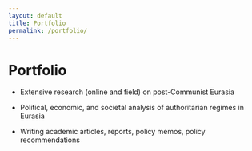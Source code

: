 ```yaml
---
layout: default
title: Portfolio
permalink: /portfolio/
---
```


# Portfolio

- Extensive research (online and field) on post-Communist Eurasia

- Political, economic, and societal analysis of authoritarian regimes in Eurasia

- Writing academic articles, reports, policy memos, policy recommendations